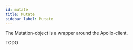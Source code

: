 ```yaml
---
id: mutate
title: Mutate
sidebar_label: Mutate
---
```


The Mutation-object is a wrapper around the Apollo-client.

TODO
